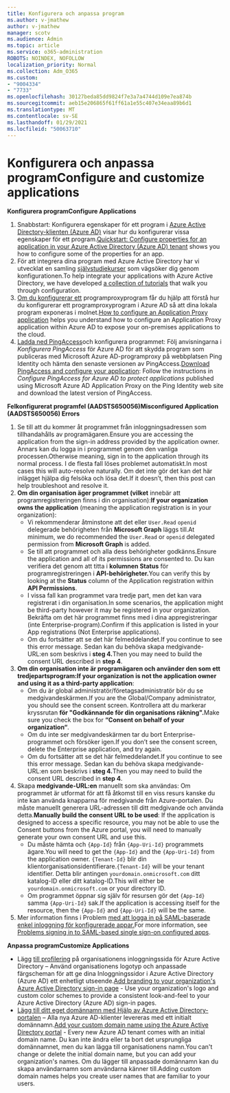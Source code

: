 ```yaml
---
title: Konfigurera och anpassa program
ms.author: v-jmathew
author: v-jmathew
manager: scotv
ms.audience: Admin
ms.topic: article
ms.service: o365-administration
ROBOTS: NOINDEX, NOFOLLOW
localization_priority: Normal
ms.collection: Adm_O365
ms.custom:
- "9004334"
- "7733"
ms.openlocfilehash: 30127beda85dd9824f7e3a7a4744d109e7ea874b
ms.sourcegitcommit: aeb15e206865f61ff61a1e55c407e34eaa89b6d1
ms.translationtype: MT
ms.contentlocale: sv-SE
ms.lasthandoff: 01/29/2021
ms.locfileid: "50063710"
---
```

# <a name="configure-and-customize-applications"></a><span data-ttu-id="f8bb8-102">Konfigurera och anpassa program</span><span class="sxs-lookup"><span data-stu-id="f8bb8-102">Configure and customize applications</span></span>

<span data-ttu-id="f8bb8-103">**Konfigurera program**</span><span class="sxs-lookup"><span data-stu-id="f8bb8-103">**Configure Applications**</span></span>

1. <span data-ttu-id="f8bb8-104">Snabbstart: Konfigurera egenskaper för ett program i [Azure Active Directory-klienten (Azure AD)](https://docs.microsoft.com/azure/active-directory/manage-apps/add-application-portal-configure) visar hur du konfigurerar vissa egenskaper för ett program.</span><span class="sxs-lookup"><span data-stu-id="f8bb8-104">[Quickstart: Configure properties for an application in your Azure Active Directory (Azure AD) tenant](https://docs.microsoft.com/azure/active-directory/manage-apps/add-application-portal-configure) shows you how to configure some of the properties for an app.</span></span>
2. <span data-ttu-id="f8bb8-105">För att integrera dina program med Azure Active Directory har vi utvecklat en samling [självstudiekurser](https://docs.microsoft.com/azure/active-directory/saas-apps/tutorial-list) som vägsöker dig genom konfigurationen.</span><span class="sxs-lookup"><span data-stu-id="f8bb8-105">To help integrate your applications with Azure Active Directory, we have developed [a collection of tutorials](https://docs.microsoft.com/azure/active-directory/saas-apps/tutorial-list) that walk you through configuration.</span></span>
3. <span data-ttu-id="f8bb8-106">[Om du konfigurerar ett](https://docs.microsoft.com/azure/active-directory/manage-apps/application-proxy-config-how-to) programproxyprogram får du hjälp att förstå hur du konfigurerar ett programproxyprogram i Azure AD så att dina lokala program exponeras i molnet.</span><span class="sxs-lookup"><span data-stu-id="f8bb8-106">[How to configure an Application Proxy application](https://docs.microsoft.com/azure/active-directory/manage-apps/application-proxy-config-how-to) helps you understand how to configure an Application Proxy application within Azure AD to expose your on-premises applications to the cloud.</span></span>
4. <span data-ttu-id="f8bb8-107">[Ladda ned PingAccess](https://docs.microsoft.com/azure/active-directory/manage-apps/application-proxy-ping-access-publishing-guide#download-pingaccess-and-configure-your-application)och konfigurera programmet: Följ anvisningarna i *Konfigurera PingAccess* för Azure AD för att skydda program som publiceras med Microsoft Azure AD-programproxy på webbplatsen Ping Identity och hämta den senaste versionen av PingAccess.</span><span class="sxs-lookup"><span data-stu-id="f8bb8-107">[Download PingAccess and configure your application](https://docs.microsoft.com/azure/active-directory/manage-apps/application-proxy-ping-access-publishing-guide#download-pingaccess-and-configure-your-application): Follow the instructions in *Configure PingAccess for Azure AD to protect applications* published using Microsoft Azure AD Application Proxy on the Ping Identity web site and download the latest version of PingAccess.</span></span>

<span data-ttu-id="f8bb8-108">**Felkonfigurerat programfel (AADSTS650056)**</span><span class="sxs-lookup"><span data-stu-id="f8bb8-108">**Misconfigured Application (AADSTS650056) Errors**</span></span>

1. <span data-ttu-id="f8bb8-109">Se till att du kommer åt programmet från inloggningsadressen som tillhandahålls av programägaren.</span><span class="sxs-lookup"><span data-stu-id="f8bb8-109">Ensure you are accessing the application from the sign-in address provided by the application owner.</span></span> <span data-ttu-id="f8bb8-110">Annars kan du logga in i programmet genom den vanliga processen.</span><span class="sxs-lookup"><span data-stu-id="f8bb8-110">Otherwise meaning, sign in to the application through its normal process.</span></span> <span data-ttu-id="f8bb8-111">I de flesta fall löses problemet automatiskt.</span><span class="sxs-lookup"><span data-stu-id="f8bb8-111">In most cases this will auto-resolve naturally.</span></span> <span data-ttu-id="f8bb8-112">Om det inte gör det kan det här inlägget hjälpa dig felsöka och lösa det.</span><span class="sxs-lookup"><span data-stu-id="f8bb8-112">If it doesn’t, then this post can help troubleshoot and resolve it.</span></span>
2. <span data-ttu-id="f8bb8-113">**Om din organisation äger programmet (vilket** innebär att programregistreringen finns i din organisation):</span><span class="sxs-lookup"><span data-stu-id="f8bb8-113">**If your organization owns the application** (meaning the application registration is in your organization):</span></span>
    - <span data-ttu-id="f8bb8-114">Vi rekommenderar åtminstone att det eller `User.Read` `openid` delegerade behörigheten från **Microsoft Graph** läggs till.</span><span class="sxs-lookup"><span data-stu-id="f8bb8-114">At minimum, we do recommended the `User.Read` or `openid` delegated permission from **Microsoft Graph** is added.</span></span>
    - <span data-ttu-id="f8bb8-115">Se till att programmet och alla dess behörigheter godkänns.</span><span class="sxs-lookup"><span data-stu-id="f8bb8-115">Ensure the application and all of its permissions are consented to.</span></span> <span data-ttu-id="f8bb8-116">Du kan verifiera det genom att titta i **kolumnen Status** för programregistreringen i **API-behörigheter.**</span><span class="sxs-lookup"><span data-stu-id="f8bb8-116">You can verify this by looking at the **Status** column of the Application registration within **API Permissions**.</span></span>
    - <span data-ttu-id="f8bb8-117">I vissa fall kan programmet vara tredje part, men det kan vara registrerat i din organisation.</span><span class="sxs-lookup"><span data-stu-id="f8bb8-117">In some scenarios, the application might be third-party however it may be registered in your organization.</span></span> <span data-ttu-id="f8bb8-118">Bekräfta om det här programmet finns med i dina appregistreringar (inte Enterprise-program).</span><span class="sxs-lookup"><span data-stu-id="f8bb8-118">Confirm if this application is listed in your App registrations (Not Enterprise applications).</span></span>
    - <span data-ttu-id="f8bb8-119">Om du fortsätter att se det här felmeddelandet.</span><span class="sxs-lookup"><span data-stu-id="f8bb8-119">If you continue to see this error message.</span></span> <span data-ttu-id="f8bb8-120">Sedan kan du behöva skapa medgivande-URL:en som beskrivs i **steg 4.**</span><span class="sxs-lookup"><span data-stu-id="f8bb8-120">Then you may need to build the consent URL described in **step 4**.</span></span>
3. <span data-ttu-id="f8bb8-121">**Om din organisation inte är programägaren och använder den som ett tredjepartsprogram:**</span><span class="sxs-lookup"><span data-stu-id="f8bb8-121">**If your organization is not the application owner and using it as a third-party application**:</span></span>
    - <span data-ttu-id="f8bb8-122">Om du är global administratör/företagsadministratör bör du se medgivandeskärmen.</span><span class="sxs-lookup"><span data-stu-id="f8bb8-122">If you are the Global/Company administrator, you should see the consent screen.</span></span> <span data-ttu-id="f8bb8-123">Kontrollera att du markerar kryssrutan **för "Godkännande för din organisations räkning".**</span><span class="sxs-lookup"><span data-stu-id="f8bb8-123">Make sure you check the box for **“Consent on behalf of your organization“**.</span></span>
    - <span data-ttu-id="f8bb8-124">Om du inte ser medgivandeskärmen tar du bort Enterprise-programmet och försöker igen.</span><span class="sxs-lookup"><span data-stu-id="f8bb8-124">If you don’t see the consent screen, delete the Enterprise application, and try again.</span></span>
    - <span data-ttu-id="f8bb8-125">Om du fortsätter att se det här felmeddelandet.</span><span class="sxs-lookup"><span data-stu-id="f8bb8-125">If you continue to see this error message.</span></span> <span data-ttu-id="f8bb8-126">Sedan kan du behöva skapa medgivande-URL:en som beskrivs i **steg 4.**</span><span class="sxs-lookup"><span data-stu-id="f8bb8-126">Then you may need to build the consent URL described in **step 4**.</span></span>
4. <span data-ttu-id="f8bb8-127">Skapa **medgivande-URL:en** manuellt som ska användas: Om programmet är utformat för att få åtkomst till en viss resurs kanske du inte kan använda knapparna för medgivande från Azure-portalen. Du måste manuellt generera URL-adressen till ditt medgivande och använda detta.</span><span class="sxs-lookup"><span data-stu-id="f8bb8-127">**Manually build the consent URL to be used**: If the application is designed to access a specific resource, you may not be able to use the Consent buttons from the Azure portal, you will need to manually generate your own consent URL and use this.</span></span>
    - <span data-ttu-id="f8bb8-128">Du måste hämta och `{App-Id}` från `{App-Uri-Id}` programmets ägare.</span><span class="sxs-lookup"><span data-stu-id="f8bb8-128">You will need to get the `{App-Id}` and the `{App-Uri-Id}` from the application owner.</span></span> <span data-ttu-id="f8bb8-129">`{Tenant-Id}` blir din klientorganisationsidentifierare.</span><span class="sxs-lookup"><span data-stu-id="f8bb8-129">`{Tenant-Id}` will be your tenant identifier.</span></span> <span data-ttu-id="f8bb8-130">Detta blir antingen `yourdomain.onmicrosoft.com` ditt katalog-ID eller ditt katalog-ID.</span><span class="sxs-lookup"><span data-stu-id="f8bb8-130">This will either be `yourdomain.onmicrosoft.com` or your directory ID.</span></span>
    - <span data-ttu-id="f8bb8-131">Om programmet öppnar sig själv för resursen gör det `{App-Id}` samma `{App-Uri-Id}` sak.</span><span class="sxs-lookup"><span data-stu-id="f8bb8-131">If the application is accessing itself for the resource, then the `{App-Id}` and `{App-Uri-Id}` will be the same.</span></span>
5. <span data-ttu-id="f8bb8-132">Mer information finns i Problem [med att logga in på SAML-baserade enkel inloggning för konfigurerade appar.](https://docs.microsoft.com/azure/active-directory/manage-apps/application-sign-in-problem-federated-sso-gallery#misconfigured-application)</span><span class="sxs-lookup"><span data-stu-id="f8bb8-132">For more information, see [Problems signing in to SAML-based single sign-on configured apps](https://docs.microsoft.com/azure/active-directory/manage-apps/application-sign-in-problem-federated-sso-gallery#misconfigured-application).</span></span>

<span data-ttu-id="f8bb8-133">**Anpassa program**</span><span class="sxs-lookup"><span data-stu-id="f8bb8-133">**Customize Applications**</span></span>

- <span data-ttu-id="f8bb8-134">Lägg [till profilering](https://docs.microsoft.com/azure/active-directory/fundamentals/customize-branding) på organisationens inloggningssida för Azure Active Directory – Använd organisationens logotyp och anpassade färgscheman för att ge dina Inloggningssidor i Azure Active Directory (Azure AD) ett enhetligt utseende.</span><span class="sxs-lookup"><span data-stu-id="f8bb8-134">[Add branding to your organization's Azure Active Directory sign-in page](https://docs.microsoft.com/azure/active-directory/fundamentals/customize-branding) - Use your organization's logo and custom color schemes to provide a consistent look-and-feel to your Azure Active Directory (Azure AD) sign-in pages.</span></span>
- <span data-ttu-id="f8bb8-135">[Lägg till ditt eget domännamn med Hjälp av Azure Active Directory-portalen](https://docs.microsoft.com/azure/active-directory/fundamentals/add-custom-domain) – Alla nya Azure AD-klienter levereras med ett initialt domännamn.</span><span class="sxs-lookup"><span data-stu-id="f8bb8-135">[Add your custom domain name using the Azure Active Directory portal](https://docs.microsoft.com/azure/active-directory/fundamentals/add-custom-domain) - Every new Azure AD tenant comes with an initial domain name.</span></span> <span data-ttu-id="f8bb8-136">Du kan inte ändra eller ta bort det ursprungliga domännamnet, men du kan lägga till organisationens namn.</span><span class="sxs-lookup"><span data-stu-id="f8bb8-136">You can't change or delete the initial domain name, but you can add your organization's names.</span></span> <span data-ttu-id="f8bb8-137">Om du lägger till anpassade domännamn kan du skapa användarnamn som användarna känner till.</span><span class="sxs-lookup"><span data-stu-id="f8bb8-137">Adding custom domain names helps you create user names that are familiar to your users.</span></span>
